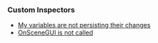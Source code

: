 ### Custom Inspectors

- [My variables are not persisting their changes](Serialisation/Persisting%20Changes.md)
- [OnSceneGUI is not called](SceneView/OnSceneGUI.md)